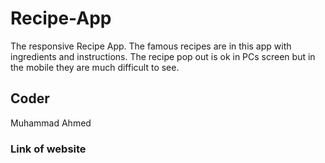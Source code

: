 # Recipe-App
The responsive Recipe App. The famous recipes are in this app with ingredients and instructions. The recipe pop out is ok in PCs screen but in the mobile they are much difficult to see.
## Coder
Muhammad Ahmed
### Link of website

